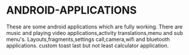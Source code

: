 # ANDROID-APPLICATIONS
These are some android applications which are fully working.
There are music and playing video applications,activity translations,menu and sub menu's.
Layouts,fragments,settings
call,camera,wifi and bluetooth applications.
custom toast 
last but not least 
calculator application.

